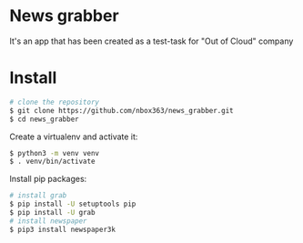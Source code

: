 # News grabber

It's an app that has been created as a test-task for "Out of Cloud" company

# Install 

```bash
# clone the repository
$ git clone https://github.com/nbox363/news_grabber.git
$ cd news_grabber
```

Create a virtualenv and activate it:
```bash
$ python3 -m venv venv
$ . venv/bin/activate
```

Install pip packages:
```bash
# install grab
$ pip install -U setuptools pip
$ pip install -U grab
# install newspaper
$ pip3 install newspaper3k
```